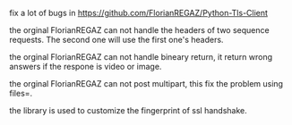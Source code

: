 fix a lot of bugs in https://github.com/FlorianREGAZ/Python-Tls-Client

the orginal FlorianREGAZ can not handle the headers of two sequence requests. The second one will use the first one's headers.

the orginal FlorianREGAZ can not handle bineary return, it return wrong answers if the respone is video or image.

the orginal FlorianREGAZ can not post multipart, this fix the problem using files=.

the library is used to customize the fingerprint of ssl handshake.
